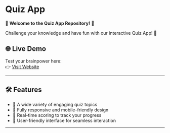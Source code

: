 # Quiz App  

🎉 **Welcome to the Quiz App Repository!** 🎉  

Challenge your knowledge and have fun with our interactive Quiz App! 🚀  

## 🌐 Live Demo  
Test your brainpower here:  
👉 [Visit Website](https://brainbooster.netlify.app/)  

---

## 🛠 Features  
- 🧠 A wide variety of engaging quiz topics  
- 📱 Fully responsive and mobile-friendly design  
- 🎯 Real-time scoring to track your progress  
- 🌟 User-friendly interface for seamless interaction  

---
